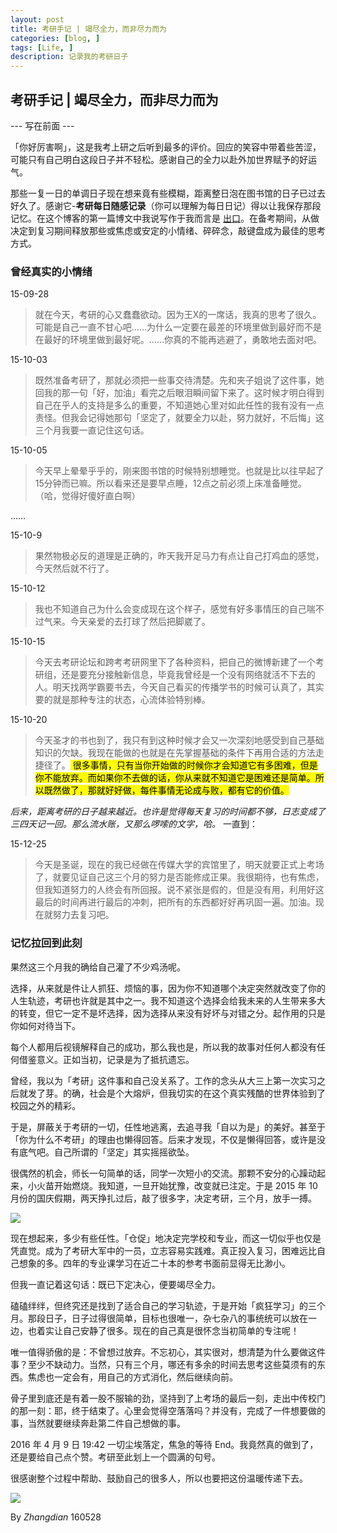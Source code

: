 ```yaml
---
layout: post
title: 考研手记 | 竭尽全力，而非尽力而为
categories: [blog, ]
tags: [Life, ]
description: 记录我的考研日子
---
```


## 考研手记 | 竭尽全力，而非尽力而为

--- 写在前面 ---

「你好厉害啊」，这是我考上研之后听到最多的评价。回应的笑容中带着些苦涩，可能只有自己明白这段日子并不轻松。感谢自己的全力以赴外加世界赋予的好运气。

那些一复一日的单调日子现在想来竟有些模糊，距离整日泡在图书馆的日子已过去好久了。感谢它-**考研每日随感记录**（你可以理解为每日日记）得以让我保存那段记忆。在这个博客的第一篇博文中我说写作于我而言是 [出口](https://zhangdian0801.github.io/blog/MyFirst-Blog.html)。在备考期间，从做决定到复习期间释放那些或焦虑或安定的小情绪、碎碎念，敲键盘成为最佳的思考方式。

### 曾经真实的小情绪

15-09-28

> 就在今天，考研的心又蠢蠢欲动。因为王X的一席话，我真的思考了很久。可能是自己一直不甘心吧……为什么一定要在最差的环境里做到最好而不是在最好的环境里做到最好呢。……你真的不能再逃避了，勇敢地去面对吧。

15-10-03

> 既然准备考研了，那就必须把一些事交待清楚。先和夹子姐说了这件事，她回我的那一句「好，加油」看完之后眼泪瞬间留下来了。这时候才明白得到自己在乎人的支持是多么的重要，不知道她心里对如此任性的我有没有一点责怪。但我会记得她那句「坚定了，就要全力以赴，努力就好，不后悔」这三个月我要一直记住这句话。

15-10-05

> 今天早上晕晕乎乎的，刚来图书馆的时候特别想睡觉。也就是比以往早起了15分钟而已嘛。所以看来还是要早点睡，12点之前必须上床准备睡觉。（哈，觉得好傻好直白啊）

……

15-10-9

> 果然物极必反的道理是正确的，昨天我开足马力有点让自己打鸡血的感觉，今天然后就不行了。

15-10-12

> 我也不知道自己为什么会变成现在这个样子，感觉有好多事情压的自己喘不过气来。今天亲爱的去打球了然后把脚崴了。

15-10-15

> 今天去考研论坛和跨考考研网里下了各种资料，把自己的微博新建了一个考研组，还是要充分接触新信息，毕竟我曾经是一个没有网络就活不下去的人。明天找两学霸要书去，今天自己看买的传播学书的时候可认真了，其实要的就是那种专注的状态，心流体验特别棒。

15-10-20

> 今天圣才的书也到了，我只有到这种时候才会又一次深刻地感受到自己基础知识的欠缺。我现在能做的也就是在先掌握基础的条件下再用合适的方法走捷径了。<mark> 很多事情，只有当你开始做的时候你才会知道它有多困难，但是你不能放弃。而如果你不去做的话，你从来就不知道它是困难还是简单。所以既然做了，那就好好做，每件事情无论成与败，都有它的价值。

*后来，距离考研的日子越来越近。也许是觉得每天复习的时间都不够，日志变成了三四天记一回。那么流水账，又那么啰嗦的文字，哈。* 一直到：

15-12-25

> 今天是圣诞，现在的我已经做在传媒大学的宾馆里了，明天就要正式上考场了，就要见证自己这三个月的努力是否能修成正果。我很期待，也有焦虑，但我知道努力的人终会有所回报。说不紧张是假的，但是没有用，利用好这最后的时间再进行最后的冲刺，把所有的东西都好好再巩固一遍。加油。现在就努力去复习吧。

### 记忆拉回到此刻

果然这三个月我的确给自己灌了不少鸡汤呢。

选择，从来就是件让人抓狂、烦恼的事，因为你不知道哪个决定突然就改变了你的人生轨迹，考研也许就是其中之一。我不知道这个选择会给我未来的人生带来多大的转变，但它一定不是坏选择，因为选择从来没有好坏与对错之分。起作用的只是你如何对待当下。

每个人都用后视镜解释自己的成功，那么我也是，所以我的故事对任何人都没有任何借鉴意义。正如当初，记录是为了抵抗遗忘。

曾经，我以为「考研」这件事和自己没关系了。工作的念头从大三上第一次实习之后就发了芽。的确，社会是个大熔炉，但我切实的在这个真实残酷的世界体验到了校园之外的精彩。

于是，屏蔽关于考研的一切，任性地逃离，去追寻我「自以为是」的美好。甚至于「你为什么不考研」的理由也懒得回答。后来才发现，不仅是懒得回答，或许是没有底气吧。自己所谓的「坚定」其实摇摇欲坠。

很偶然的机会，师长一句简单的话，同学一次短小的交流。那颗不安分的心躁动起来，小火苗开始燃烧。我知道，一旦开始犹豫，改变就已注定。于是 2015 年 10 月份的国庆假期，两天挣扎过后，敲了很多字，决定考研，三个月，放手一搏。

![](http://7xprxf.com1.z0.glb.clouddn.com/PO.pic.jpg)

现在想起来，多少有些任性。「仓促」地决定完学校和专业，而这一切似乎也仅是凭直觉。成为了考研大军中的一员，立志容易实践难。真正投入复习，困难远比自己想象的多。四年的专业课学习在近二十本的参考书面前显得无比渺小。

但我一直记着这句话：既已下定决心，便要竭尽全力。

磕磕绊绊，但终究还是找到了适合自己的学习轨迹，于是开始「疯狂学习」的三个月。那段日子，日子过得很简单，目标也很唯一，杂七杂八的事统统可以放在一边，也着实让自己安静了很多。现在的自己真是很怀念当初简单的专注呢！

唯一值得骄傲的是：不曾想过放弃。不忘初心，其实很对，想清楚为什么要做这件事？至少不缺动力。当然，只有三个月，哪还有多余的时间去思考这些莫须有的东西。焦虑也一定会有，用自己的方式消化，然后继续向前。

骨子里到底还是有着一股不服输的劲，坚持到了上考场的最后一刻，走出中传校门的那一刻：耶，终于结束了。心里会觉得空落落吗？并没有，完成了一件想要做的事，当然就要继续奔赴第二件自己想做的事。

2016 年 4 月 9 日 19:42 一切尘埃落定，焦急的等待 End。我竟然真的做到了，还是要给自己点个赞。考研至此划上一个圆满的句号。

很感谢整个过程中帮助、鼓励自己的很多人，所以也要把这份温暖传递下去。

![](http://7xprxf.com1.z0.glb.clouddn.com/POI.pic.jpg)

By *Zhangdian* 160528


